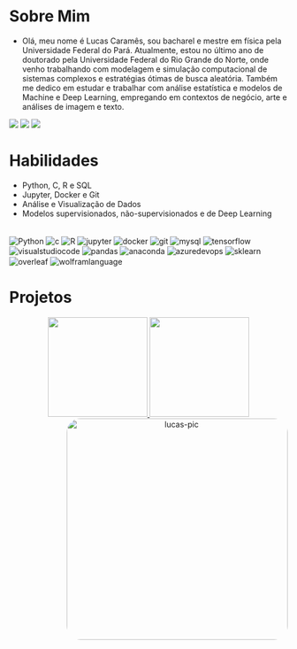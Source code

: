 # Sobre Mim
- Olá, meu nome é Lucas Caramês, sou bacharel e mestre em física pela Universidade Federal do Pará. Atualmente, estou no último ano de doutorado pela Universidade Federal do Rio Grande do Norte, onde venho trabalhando com modelagem e simulação computacional de sistemas complexos e estratégias ótimas de busca aleatória. Também me dedico em estudar e trabalhar com análise estatística e modelos de Machine e Deep Learning, empregando em contextos de negócio, arte e análises de imagem e texto.
<div> 
  <a href="https://instagram.com/lgpcarames" target="_blank"><img src="https://img.shields.io/badge/-Instagram-%23E4405F?style=for-the-badge&logo=instagram&logoColor=white" target="_blank"></a>
  <a href = "mailto:lgpcarames@gmail.com"><img src="https://img.shields.io/badge/-Gmail-%23333?style=for-the-badge&logo=gmail&logoColor=white" target="_blank"></a>
  <a href="https://www.linkedin.com/in/lucas-caramês-935291210/" target="_blank"><img src="https://img.shields.io/badge/-LinkedIn-%230077B5?style=for-the-badge&logo=linkedin&logoColor=white" target="_blank"></a> 
 
  <!--![Snake animation](https://github.com/lgpcarames/lgpcarames/blob/output/github-contribution-grid-snake.svg)-->
 
  </div>
  

# Habilidades
- Python, C, R e SQL
- Jupyter, Docker e Git
- Análise e Visualização de Dados
- Modelos supervisionados, não-supervisionados e de Deep Learning

<div style="display: inline_block"><br>
  <img align="center" alt="Python" src="https://img.shields.io/badge/-Python-3776AB?style=flat-square&logo=python&logoColor=white">
  <img align="center" alt="c" src="https://img.shields.io/badge/-C-A8B9CC?style=flat-square&logo=c&logoColor=white">
  <img align="center" alt="R" src="https://img.shields.io/badge/-R-276DC3?style=flat-square&logo=R&logoColor=white">
  <img align="center" alt="jupyter" src="https://img.shields.io/badge/-Jupyter_Notebook-F37626?style=flat-square&logo=jupyter&logoColor=white">
  <img align="center" alt="docker" src="https://img.shields.io/badge/-Docker-2496ED?style=flat-square&logo=docker&logoColor=white">
  <img align="center" alt="git" src="https://img.shields.io/badge/-Git-F05032?style=flat-square&logo=git&logoColor=white">
  <img align="center" alt="mysql" src="https://img.shields.io/badge/-My_SQL-4479A1?style=flat-square&logo=mysql&logoColor=white">
  <img align="center" alt="tensorflow" src="https://img.shields.io/badge/-TensorFlow-FF6F00?style=flat-square&logo=tensorflow&logoColor=white">
  <img align="center" alt="visualstudiocode" src="https://img.shields.io/badge/-Visual_Studio_Code-007ACC?style=flat-square&logo=visualstudiocode&logoColor=white">
  <img align="center" alt="pandas" src="https://img.shields.io/badge/-Pandas-150458?style=flat-square&logo=pandas&logoColor=white">
  <img align="center" alt="anaconda" src="https://img.shields.io/badge/-Anaconda-44A833?style=flat-square&logo=anaconda&logoColor=white">
  <img align="center" alt="azuredevops" src="https://img.shields.io/badge/-Azure_Devops-0078D7?style=flat-square&logo=azuredevops&logoColor=white">
  <img align="center" alt="sklearn" src="https://img.shields.io/badge/-Sklearn-F7931E?style=flat-square&logo=scikit-learn&logoColor=white">
  <img align="center" alt="overleaf" src="https://img.shields.io/badge/-Overleaf-47A141?style=flat-square&logo=overleaf&logoColor=white">
  <img align="center" alt="wolframlanguage" src="https://img.shields.io/badge/-Wolfram_Mathematica-DD1100?style=flat-square&logo=wolframmathematica&logoColor=white">
  
  
 
</div>

# Projetos




<div align="center">
  
  <a href="https://github.com/lgpcarames">
  <img height="180em" src="https://github-readme-stats.vercel.app/api?username=lgpcarames&show_icons=true&theme=outrun&include_all_commits=true&count_private=true"/>
  <img height="180em" src="https://github-readme-stats.vercel.app/api/top-langs/?username=lgpcarames&layout=compact&langs_count=7&theme=outrun"/>
  <img align="right" alt="lucas-pic" width="400" style="border-radius:25px;" src="https://media.discordapp.net/attachments/861676738080800800/930634628514062416/giphy.gif?width=305&height=465">
</div>
  
  
 

  
  




